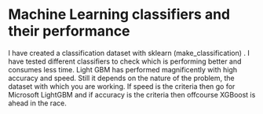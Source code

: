 <h1>Machine Learning classifiers and their performance</h1>
I have created a classification dataset with sklearn (make_classification) . I have tested different classifiers to check which is performing better and consumes less time. Light GBM has performed magnificently with high accuracy and speed. Still it depends on the nature of the problem, the dataset with which you are working. If speed is the criteria then go for Microsoft LightGBM and if accuracy is the criteria then offcourse XGBoost is ahead in the race.
